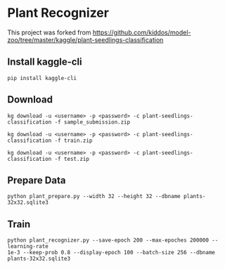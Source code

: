 Plant Recognizer
================
This project was forked from https://github.com/kiddos/model-zoo/tree/master/kaggle/plant-seedlings-classification

## Install kaggle-cli
```
pip install kaggle-cli
```

## Download

```
kg download -u <username> -p <password> -c plant-seedlings-classification -f sample_submission.zip

kg download -u <username> -p <password> -c plant-seedlings-classification -f train.zip

kg download -u <username> -p <password> -c plant-seedlings-classification -f test.zip
```

## Prepare Data

```
python plant_prepare.py --width 32 --height 32 --dbname plants-32x32.sqlite3
```

## Train

```
python plant_recognizer.py --save-epoch 200 --max-epoches 200000 --learning-rate
1e-3 --keep-prob 0.8 --display-epoch 100 --batch-size 256 --dbname
plants-32x32.sqlite3
```
